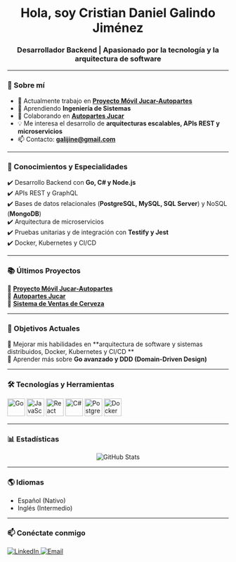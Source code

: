 <h1 align="center">Hola, soy Cristian Daniel Galindo Jiménez</h1>
<h3 align="center">Desarrollador Backend | Apasionado por la tecnología y la arquitectura de software</h3>

---

### 🚀 Sobre mí  
- 🔭 Actualmente trabajo en **[Proyecto Móvil Jucar-Autopartes](https://github.com/DanielGalindoJ/jucar.git)**  
- 🌱 Aprendiendo **Ingeniería de Sistemas**  
- 👯 Colaborando en **[Autopartes Jucar](https://github.com/shelovespalace22/Autopartes-Jucar.git)**  
- 💡 Me interesa el desarrollo de **arquitecturas escalables, APIs REST y microservicios**  
- 📫 Contacto: **galijine@gmail.com**  

---

### 🧠 Conocimientos y Especialidades  
✔️ Desarrollo Backend con **Go, C# y Node.js**  
✔️ APIs REST y GraphQL  
✔️ Bases de datos relacionales (**PostgreSQL, MySQL, SQL Server**) y NoSQL (**MongoDB**)  
✔️ Arquitectura de microservicios  
✔️ Pruebas unitarias y de integración con **Testify y Jest**  
✔️ Docker, Kubernetes y CI/CD  

---

### 📚 Últimos Proyectos  
🔹 **[Proyecto Móvil Jucar-Autopartes](https://github.com/DanielGalindoJ/jucar.git)**  
🔹 **[Autopartes Jucar](https://github.com/shelovespalace22/Autopartes-Jucar.git)**  
🔹 **[Sistema de Ventas de Cerveza](https://github.com/TU_REPOSITORIO)**  

---

### 🎯 Objetivos Actuales  
🚀 Mejorar mis habilidades en **arquitectura de software y sistemas distribuidos, Docker, Kubernetes y CI/CD **  
📖 Aprender más sobre **Go avanzado y DDD (Domain-Driven Design)**  

---

### 🛠️ Tecnologías y Herramientas  
<p align="left">
  <img src="https://cdn.jsdelivr.net/gh/devicons/devicon/icons/go/go-original.svg" alt="Go" width="40" height="40"/>
  <img src="https://cdn.jsdelivr.net/gh/devicons/devicon/icons/javascript/javascript-original.svg" alt="JavaScript" width="40" height="40"/>
  <img src="https://cdn.jsdelivr.net/gh/devicons/devicon/icons/react/react-original.svg" alt="React" width="40" height="40"/>
  <img src="https://cdn.jsdelivr.net/gh/devicons/devicon/icons/csharp/csharp-original.svg" alt="C#" width="40" height="40"/>
  <img src="https://cdn.jsdelivr.net/gh/devicons/devicon/icons/postgresql/postgresql-original.svg" alt="PostgreSQL" width="40" height="40"/>
  <img src="https://cdn.jsdelivr.net/gh/devicons/devicon/icons/docker/docker-original.svg" alt="Docker" width="40" height="40"/>
</p>  

---

### 📊 Estadísticas  
<p align="center">
  <img src="https://github-readme-stats.vercel.app/api?username=DanielGalindoJ&show_icons=true&theme=radical" alt="GitHub Stats" />
</p>


---

### 🌎 Idiomas  
- Español (Nativo)  
- Inglés (Intermedio)  

---

### 📫 Conéctate conmigo  
<p align="left">
  <a href="https://www.linkedin.com/in/cristian-daniel-galindo-jimenez/" target="_blank">
    <img src="https://img.shields.io/badge/LinkedIn-0077B5?style=for-the-badge&logo=linkedin&logoColor=white" alt="LinkedIn" />
  </a>
  <a href="mailto:galijine@gmail.com">
    <img src="https://img.shields.io/badge/Email-D14836?style=for-the-badge&logo=gmail&logoColor=white" alt="Email" />
  </a>
</p>
